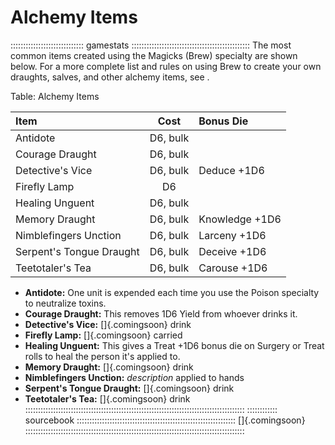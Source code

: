 # Alchemy Items

::::::::::::::::::::::::::::: gamestats :::::::::::::::::::::::::::::::::::::::::::::::
The most common items created using the Magicks (Brew) specialty are shown below.
For a more complete list and rules on using Brew to create your own draughts,
salves, and other alchemy items, see <a href="#alchemical-items" class="xref-inchapter-under"></a>.

Table: Alchemy Items

| Item                     | Cost     | Bonus Die      |
| :----------------------- | :------: | :------------- |
| Antidote                 | D6, bulk |                |
| Courage Draught          | D6, bulk |                | 
| Detective's Vice         | D6, bulk | Deduce    +1D6 | 
| Firefly Lamp             | D6       |                |
| Healing Unguent          | D6, bulk |                |
| Memory Draught           | D6, bulk | Knowledge +1D6 |
| Nimblefingers Unction    | D6, bulk | Larceny   +1D6 |
| Serpent's Tongue Draught | D6, bulk | Deceive   +1D6 |
| Teetotaler's Tea         | D6, bulk | Carouse   +1D6 |
  
  - **Antidote:** One unit is expended each time you use the Poison specialty to neutralize toxins.
  - **Courage Draught:** This removes 1D6 Yield from whoever drinks it.
  - **Detective's Vice:** []{.comingsoon} drink
  - **Firefly Lamp:** []{.comingsoon} carried
  - **Healing Unguent:** This gives a Treat +1D6 bonus die on Surgery or Treat rolls to heal the person it's applied to.
  - **Memory Draught:** []{.comingsoon} drink
  - **Nimblefingers Unction:** *description* applied to hands
  - **Serpent's Tongue Draught:** []{.comingsoon} drink
  - **Teetotaler's Tea:** []{.comingsoon} drink
:::::::::::::::::::::::::::::::::::::::::::::::::::::::::::::::::::::::::::::::::::::::
:::::::::::: sourcebook :::::::::::::::::::::::::::::::::::::::::::::::::::::::::::::::
[]{.comingsoon}
:::::::::::::::::::::::::::::::::::::::::::::::::::::::::::::::::::::::::::::::::::::::
